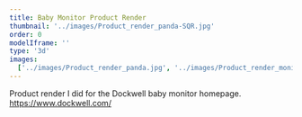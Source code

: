 ```yaml
---
title: Baby Monitor Product Render
thumbnail: '../images/Product_render_panda-SQR.jpg'
order: 0
modelIframe: ''
type: '3d'
images:
  ['../images/Product_render_panda.jpg', '../images/Product_render_monitor.jpg']
---
```


Product render I did for the Dockwell baby monitor homepage.
https://www.dockwell.com/
